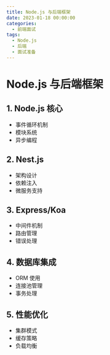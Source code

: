```yaml
---
title: Node.js 与后端框架
date: 2023-01-18 00:00:00
categories:
  - 前端面试
tags: 
  - Node.js
  - 后端
  - 面试准备
---
```


# Node.js 与后端框架

## 1. Node.js 核心
- 事件循环机制
- 模块系统
- 异步编程

## 2. Nest.js
- 架构设计
- 依赖注入
- 微服务支持

## 3. Express/Koa
- 中间件机制
- 路由管理
- 错误处理

## 4. 数据库集成
- ORM 使用
- 连接池管理
- 事务处理

## 5. 性能优化
- 集群模式
- 缓存策略
- 负载均衡
